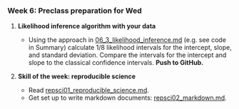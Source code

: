 ### Week 6: Preclass preparation for Wed

1. **Likelihood inference algorithm with your data**
   
   * Using the approach in [06_3_likelihood_inference.md](06_3_likelihood_inference.md)  (e.g. see code in Summary) calculate 1/8 likelihood intervals for the intercept, slope, and standard deviation. Compare the intervals for the intercept and slope to the classical confidence intervals.  **Push to GitHub.**

2. **Skill of the week: reproducible science**
   
   * Read [repsci01_reproducible_science.md](skills_tutorials/repsci01_reproducible_science.md).
   * Get set up to write markdown documents: [repsci02_markdown.md](skills_tutorials/repsci02_markdown.md).
